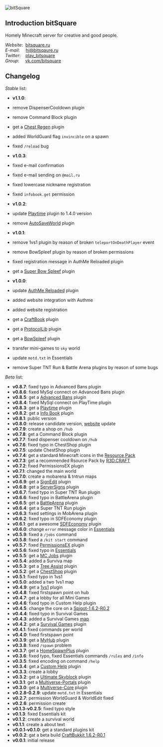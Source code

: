 ![bitSquare](http://bitsquare.ru/files/logo_rounded.png)

## Introduction bitSquare

Homely Minecraft server for creative and good people.

*Website*: &nbsp;[bitsquare.ru](http://bitsquare.ru)   
*E-mail*: &nbsp;&nbsp;&nbsp;&nbsp;[hi@bitsqaure.ru](mailto:hi@bitsqaure.ru)   
*Twitter*: &nbsp;&nbsp;&nbsp;[play_bitsquare](https://twitter.com/play_bitsquare)   
*Group*: &nbsp; &nbsp;&nbsp;[vk.com/bitsquare](http://vk.com/bitsquare)   

## Changelog

*Stable* list:
* **v1.1.0**:

 * remove DispenserCooldown plugin
 * remove Command Block plugin
 * get a [Chest Regen](http://dev.bukkit.org/bukkit-plugins/chestregeneration/) plugin
 * added WorldGuard flag `invincible` on a spawn
 * fixed `/reload` bug

* **v1.0.3**:

 * fixed e-mail confirmation
 * fixed e-mail sending on `@mail.ru`
 * fixed lowercase nickname registration
 * fixed `infobook.get` permission

* **v1.0.2**:

 * update [Playtime](http://dev.bukkit.org/bukkit-plugins/playtime/) plugin to 1.4.0 version
 * remove [AutoSaveWorld](http://dev.bukkit.org/bukkit-plugins/autosaveworld/) plugin

* **v1.0.1**:

 * remove 1vs1 plugin by reason of broken `teleportOnDeathPlayer` event
 * remove BowSpleef plugin by reason of broken permissions
 * fixed registration message in AuthMe Reloaded plugin
 * get a [Super Bow Spleef](http://dev.bukkit.org/bukkit-plugins/superbowspleef/) plugin

* **v1.0.0**:

 * update [AuthMe Reloaded](http://dev.bukkit.org/bukkit-plugins/authme-reloaded/) plugin
 * added website integration with Authme
 * added website registration
 * get a [CraftBook](http://dev.bukkit.org/bukkit-plugins/craftbook/) plugin
 * get a [ProtocolLib](http://dev.bukkit.org/bukkit-plugins/protocollib/) plugin
 * get a [BowSpleef]() plugin
 * transfer mini-games to `sky` world
 * update `motd.txt` in Essentials
 * remove Super TNT Run & Battle Arena plugins by reason of some bugs

*Beta* list:

* **v0.8.7**: fixed typo in Advanced Bans plugin
* **v0.8.6**: fixed MySql connect on Advanced Bans plugin
* **v0.8.5**: get a [Advanced Bans](http://dev.bukkit.org/bukkit-plugins/advanced-bans/) plugin
* **v0.8.4**: fixed MySql connect on PlayTime plugin
* **v0.8.3**: get a [Playtime](http://dev.bukkit.org/bukkit-plugins/playtime/) plugin
* **v0.8.2**: get a [Info Book](http://dev.bukkit.org/bukkit-plugins/info-book/) plugin
* **v0.8.1**: public version
* **v0.8.0**: release candidate version, [website](http://bitsquare.tk/) update
* **v0.7.9**: create a shop on `/hub`
* **v0.7.8**: get a Command Block plugin
* **v0.7.7**: fixed dispenser cooldown on `/hub`
* **v0.7.6**: fixed typo in ChestShop plugin
* **v0.7.5**: update ChestShop plugin
* **v0.7.4**: get a standard Minecraft icons in the [Resource Pack](http://bistsquare.tk/getpack/)
* **v0.7.3**: get a recommended Rsource Pack by [R3D.CRAFT](http://www.minecraftforum.net/topic/1182714-162-32x-64x-128x-256x-512x-r3dcraft-default-realismsmooth-realism-v011/)
* **v0.7.2**: fixed PermissionsEX plugin
* **v0.7.1**: changed the main world
* **v0.7.0**: create a mobarena & tntrun maps
* **v0.6.9**: get a [SignEdit](http://dev.bukkit.org/bukkit-plugins/signedit/) plugin
* **v0.6.8**: get a [ServerSigns](http://dev.bukkit.org/bukkit-plugins/serversigns/) plugin
* **v0.6.7**: fixed typo in Super TNT Run plugin
* **v0.6.6**: fixed typo in BattleArena plugin
* **v0.6.5**: get a [BattleArena](http://dev.bukkit.org/bukkit-plugins/battlearena/) plugin
* **v0.6.4**: get a Super TNT Run plugin
* **v0.6.3**: fixed settings in MobArena plugin
* **v0.6.2**: fixed typo in SDFEconomy plugin
* **v0.6.1**: get a awesome [SDFEconomy](files/13-v3-0/) plugin
* **v0.6.0**: change `error` message color in [Essentials](http://dev.bukkit.org/bukkit-plugins/essentials/)
* **v0.5.9**: fixed a `/jobs` command
* **v0.5.8**: fixed a `/kit start` command
* **v0.5.7**: fixed [PermissionsEX](http://dev.bukkit.org/bukkit-plugins/permissionsex/) plugin
* **v0.5.6**: fixed typo in [Essentials](http://dev.bukkit.org/bukkit-plugins/essentials/)
* **v0.5.5**: get a [MC Jobs](http://dev.bukkit.org/bukkit-plugins/mcjobs/) plugin
* **v0.5.4**: added a Surviva map
* **v0.5.3**: get a [Tree Assist](http://dev.bukkit.org/bukkit-plugins/tree-assist/) plugin
* **v0.5.2**: get a [ChestShop](http://dev.bukkit.org/bukkit-plugins/chestshop/) plugin
* **v0.5.1**: fixed typo in 1vs1
* **v0.5.0**: added a two 1vs1 map
* **v0.4.9**: get a [1vs1](http://dev.bukkit.org/bukkit-plugins/pvp-1vs1/) plugin
* **v0.4.8**: fixed firstspawn point on hub
* **v0.4.7**: get a lobby for all Mini Games
* **v0.4.6**: fixed typo in Custom Help plugin
* **v0.4.5**: change the core on a [Spigot-1.6.2-R0.2](http://ci.md-5.net/job/Spigot/)
* **v0.4.4**: fixed typo in Survival Games
* **v0.4.3**: added a Survival Games [map](http://www.minecraftsurvivalgames.com/threads/survival-games-breeze-island.10912/)
* **v0.4.2**: get a [Survival Games](http://dev.bukkit.org/bukkit-plugins/survival-games/pages/setup/reference/) plugin
* **v0.4.1**: fixed commands per world
* **v0.4.0**: fixed firstspawn point
* **v0.3.9**: get a [MyHub](http://dev.bukkit.org/bukkit-plugins/myhub/) plugin
* **v0.3.8**: fixed `/spawn` problem
* **v0.3.7**: get a [HomeSpawnPlus](http://dev.bukkit.org/bukkit-plugins/homespawnplus/) plugin
* **v0.3.6**: fixed typo, fixed Essentials commands `/rules` and `/info`
* **v0.3.5**: fixed encoding on command `/help`
* **v0.3.4**: get a [Custom Help]() plugin
* **v0.3.3**: create a lobby
* **v0.3.2**: get a [Ultimate Skyblock](http://dev.bukkit.org/bukkit-plugins/ultimate-skyblock/) plugin
* **v0.3.1**: get a [Multiverse-Portals](http://dev.bukkit.org/bukkit-plugins/multiverse-core/) plugin
* **v0.3.0**: get a [Multiverse-Core](http://dev.bukkit.org/bukkit-plugins/multiverse-core/) plugin
* **v0.2.8-0.2.9**: update `motd.txt` in Essentials
* **v0.2.7**: permission WorldGuard & WorldEdit fixed
* **v0.2.6**: permission create
* **v0.1.3-v0.2.5**: fixed typo style
* **v0.1.3**: fixed Essentials kit
* **v0.1.2**: create a survival world
* **v0.1.1**: create a about text
* **v0.0.1-v0.1.0**: get a standard plugins kit
* **v0.0.2**: gat a beta build [CraftBukkit 1.6.2-R0.1](http://dl.bukkit.org/downloads/craftbukkit/list/beta/)
* **v0.0.1**: initial release
